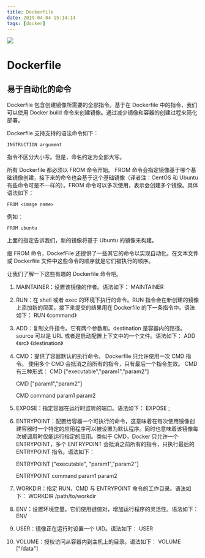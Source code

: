 ```yaml
---
title: Dockerfile
date: 2019-04-04 15:14:14
tags: [docker]
---
```


![](images/2019-04-04-15-18-21.png)

# Dockerfile

## 易于自动化的命令

Dockerfile 包含创建镜像所需要的全部指令。基于在 Dockerfile 中的指令，我们可以使用 Docker build 命令来创建镜像。通过减少镜像和容器的创建过程来简化部署。

Dockerfile 支持支持的语法命令如下：

```
INSTRUCTION argument
```

指令不区分大小写。但是，命名约定为全部大写。

所有 Dockerfile 都必须以 FROM 命令开始。 FROM 命令会指定镜像基于哪个基础镜像创建，接下来的命令也会基于这个基础镜像（译者注：CentOS 和 Ubuntu 有些命令可是不一样的）。FROM 命令可以多次使用，表示会创建多个镜像。具体语法如下：

```
FROM <image name>
```

例如：

```
FROM ubuntu
```

上面的指定告诉我们，新的镜像将基于 Ubuntu 的镜像来构建。

继 FROM 命令，DockefFile 还提供了一些其它的命令以实现自动化。在文本文件或 Dockerfile 文件中这些命令的顺序就是它们被执行的顺序。

让我们了解一下这些有趣的 Dockerfile 命令吧。

1. MAINTAINER：设置该镜像的作者。语法如下：
   MAINTAINER <author name>

2. RUN：在 shell 或者 exec 的环境下执行的命令。RUN 指令会在新创建的镜像上添加新的层面，接下来提交的结果用在 Dockerfile 的下一条指令中。语法如下：
   RUN 《command》

3. ADD：复制文件指令。它有两个参数<source>和<destination>。destination 是容器内的路径。source 可以是 URL 或者是启动配置上下文中的一个文件。语法如下：
   ADD 《src》 《destination》

4. CMD：提供了容器默认的执行命令。 Dockerfile 只允许使用一次 CMD 指令。 使用多个 CMD 会抵消之前所有的指令，只有最后一个指令生效。 CMD 有三种形式：
   CMD ["executable","param1","param2"]

   CMD ["param1","param2"]

   CMD command param1 param2

5. EXPOSE：指定容器在运行时监听的端口。语法如下：
   EXPOSE <port>;

6. ENTRYPOINT：配置给容器一个可执行的命令，这意味着在每次使用镜像创建容器时一个特定的应用程序可以被设置为默认程序。同时也意味着该镜像每次被调用时仅能运行指定的应用。类似于 CMD，Docker 只允许一个 ENTRYPOINT，多个 ENTRYPOINT 会抵消之前所有的指令，只执行最后的 ENTRYPOINT 指令。语法如下：

   ENTRYPOINT ["executable", "param1","param2"]

   ENTRYPOINT command param1 param2

7. WORKDIR：指定 RUN、CMD 与 ENTRYPOINT 命令的工作目录。语法如下：
   WORKDIR /path/to/workdir

8. ENV：设置环境变量。它们使用键值对，增加运行程序的灵活性。语法如下：
   ENV <key> <value>

9. USER：镜像正在运行时设置一个 UID。语法如下：
   USER <uid>

10. VOLUME：授权访问从容器内到主机上的目录。语法如下：
    VOLUME ["/data"]
